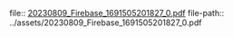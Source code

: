 file:: [20230809_Firebase_1691505201827_0.pdf](../assets/20230809_Firebase_1691505201827_0.pdf)
file-path:: ../assets/20230809_Firebase_1691505201827_0.pdf
